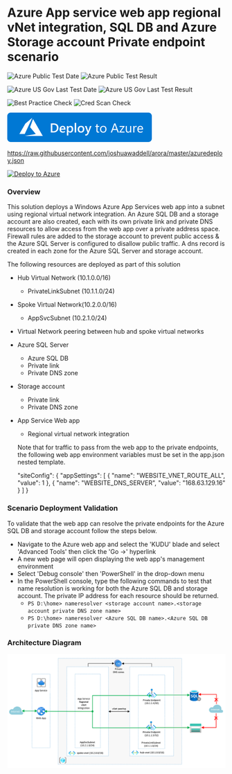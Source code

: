 # Azure App service web app regional vNet integration, SQL DB and Azure Storage account Private endpoint scenario 

![Azure Public Test Date](https://azurequickstartsservice.blob.core.windows.net/badges/301-web-app-regional-vnet-private-endpoint-sql-storage/PublicLastTestDate.svg)
![Azure Public Test Result](https://azurequickstartsservice.blob.core.windows.net/badges/301-web-app-regional-vnet-private-endpoint-sql-storage/PublicDeployment.svg)

![Azure US Gov Last Test Date](https://azurequickstartsservice.blob.core.windows.net/badges/301-web-app-regional-vnet-private-endpoint-sql-storage/FairfaxLastTestDate.svg)
![Azure US Gov Last Test Result](https://azurequickstartsservice.blob.core.windows.net/badges/301-web-app-regional-vnet-private-endpoint-sql-storage/FairfaxDeployment.svg)

![Best Practice Check](https://azurequickstartsservice.blob.core.windows.net/badges/301-web-app-regional-vnet-private-endpoint-sql-storage/BestPracticeResult.svg)
![Cred Scan Check](https://azurequickstartsservice.blob.core.windows.net/badges/301-web-app-regional-vnet-private-endpoint-sql-storage/CredScanResult.svg)

[![Deploy To Azure](https://raw.githubusercontent.com/Azure/azure-quickstart-templates/master/1-CONTRIBUTION-GUIDE/images/deploytoazure.svg?sanitize=true)](https://portal.azure.com/#create/Microsoft.Template/uri/https%3A%2F%2Fraw.githubusercontent.com%2Fjoshuawaddell%2Farora%2Fazuredeploy.json)

https://raw.githubusercontent.com/joshuawaddell/arora/master/azuredeploy.json

[![Deploy to Azure](https://aka.ms/deploytoazurebutton)](https://portal.azure.com/#create/Microsoft.Template/uri/https%3A%2F%2Fraw.githubusercontent.com%2Fjoshuawaddell%2Farora%2Fazuredeploy.json)



### Overview

This solution deploys a Windows Azure App Services web app into a subnet using regional virtual network integration. An Azure SQL DB and a storage account are also created, each with its own private link and private DNS resources to allow access from the web app over a private address space. Firewall rules are added to the storage account to prevent public access & the Azure SQL Server is configured to disallow public traffic. A dns record is created in each zone for the Azure SQL Server and storage account.

The following resources are deployed as part of this solution

- Hub Virtual Network (10.1.0.0/16)
  - PrivateLinkSubnet (10.1.1.0/24)
- Spoke Virtual Network(10.2.0.0/16)
  - AppSvcSubnet (10.2.1.0/24)
- Virtual Network peering between hub and spoke virtual networks
- Azure SQL Server
  - Azure SQL DB
  - Private link
  - Private DNS zone
- Storage account
  - Private link
  - Private DNS zone
- App Service Web app
  - Regional virtual network integration

  Note that for traffic to pass from the web app to the private endpoints, the following web app environment variables must be set in the app.json nested template.

  "siteConfig": {
                    "appSettings": [
                        {
                            "name": "WEBSITE_VNET_ROUTE_ALL",
                            "value": 1
                        },
                        {
                            "name": "WEBSITE_DNS_SERVER",
                            "value": "168.63.129.16"
                        }
                    ]
                }

### Scenario Deployment Validation

To validate that the web app can resolve the private endpoints for the Azure SQL DB and storage account follow the steps below. 
- Navigate to the Azure web app and select the 'KUDU' blade and select 'Advanced Tools' then click the 'Go ->' hyperlink
- A new web page will open displaying the web app's management environment
- Select 'Debug console' then 'PowerShell' in the drop-down menu
- In the PowerShell console, type the following commands to test that name resolution is working for both the Azure SQL DB and storage account. The private IP address for each resource should be returned.
  - `PS D:\home> nameresolver <storage account name>.<storage account private DNS zone name>`
  - `PS D:\home> nameresolver <Azure SQL DB name>.<Azure SQL DB private DNS zone name>`

### Architecture Diagram

![Architecture diagram](./images/solution-architecture.png "Solution Architecture")
